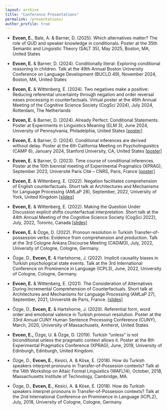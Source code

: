 ```yaml
---
layout: archive
title: "Conference Presentations"
permalink: /presentations/
author_profile: true
---
```

- <b>Evcen, E.</b>, Bale, A. & Barner, D. (2025). Which alternatives matter? The role of QUD and speaker knowledge in conditionals. Poster at the 35th Semantic and Linguistic Theory (SALT 35), May 2025, Boston, MA, United States

- <b>Evcen, E.</b> & Barner, D. (2024). Conditionally literal: Exploring conditional reasoning in children. Talk at the 49th Annual Boston University Conference on Language Development (BUCLD 49), November 2024, Boston, MA, United States

- <b>Evcen, E.</b> & Wittenberg, E. (2024). Two negatives make a positive: Reducing referential uncertainty through negation and order reversal eases processing in counterfactuals. Virtual poster at the 46th Annual Meeting of the Cognitive Science Society (CogSci 2024), July 2024, Rotterdam, The Netherlands

- <b>Evcen, E.</b> & Barner, D. (2024). Already Perfect: Conditional Statements. Poster at Experiments in Linguistics Meaning (ELM 3), June 2024, University of Pennsylvania, Philadelphia, United States [\[poster\]](https://ebruevcen.github.io/files/ELM3_poster.pdf)

- <b>Evcen, E.</b> & Barner, D. (2024). Conditional inferences are derived without delay. Poster at the 6th California Meeting on Psycholinguistics (CAMP 6), January 2024, Stanford University, CA, United States [\[poster\]](https://ebruevcen.github.io/files/camp6_poster.pdf)

- <b>Evcen, E.</b> & Barner, D. (2023). Time course of conditional inferences. Poster at the 10th biennial meeting of Experimental Pragmatics (XPRAG), September 2023, Université Paris Cité – CNRS, Paris, France [\[poster\]](https://ebruevcen.github.io/files/ebru_xprag.pdf)

- <b>Evcen, E.</b> & Wittenberg, E. (2022). Negation facilitates comprehension of English counterfactuals. Short talk at Architectures and Mechanisms for Language Processing (AMLaP 28), September, 2022, University of York, United Kingdom [\[slides\]](https://ebruevcen.github.io/files/AMLaP22_EvcenWittenberg.pdf)

- <b>Evcen, E.</b> &  Wittenberg, E. (2022). Making the Question Under Discussion explicit shifts counterfactual interpretation. Short talk at the 44th Annual Meeting of the Cognitive Science Society (CogSci 2022), July, 2022, Toronto, Canada [\[slides\]](https://ebruevcen.github.io/files/CogSci22_EvcenWittenberg_Final.pdf)

- <b>Evcen, E.</b> & Özge, D. (2022). Pronoun resolution in Turkish Transfer-of-possession verbs: Evidence from comprehension and production. Talk at the 3rd Cologne Ankara Discourse Meeting (CADiM3), July, 2022, University of Cologne, Cologne, Germany.

- Özge, D., <b>Evcen, E.</b> & Hartshorne, J. (2022). Implicit causality biases in Turkish psychological state events. Talk at the 3rd International Conference on Prominence in Language (ICPL3), June, 2022, University of Cologne, Cologne, Germany.

- <b>Evcen, E.</b> &  Wittenberg, E. (2021). The Consideration of Alternatives During Incremental Comprehension of Counterfactuals. Short talk at Architectures and Mechanisms for Language Processing (AMLaP 27), September, 2021, Université de Paris, France. [\[slides\]]()

- Özge, D., <b>Evcen, E.</b> & Hartshorne, J. (2020). Referential form, word order and emotional valence in Turkish pronoun resolution. Poster at the 33rd Annual CUNY Human Sentence Processing Conference (CUNY), March, 2020, University of Massachusets, Amherst, United States
 
- <b>Evcen, E.,</b> Özge, U. & Özge, D. (2019). Turkish “unless” is not biconditional unless the pragmatic context allows it. Poster at the 8th Experimental Pragmatics Conference (XPRAG), June, 2019, University of Edinburgh, Edinburgh, United Kingdom.

- Özge, D., <b>Evcen, E.</b>, Kesici, A. & Köse, E. (2018). How do Turkish speakers interpret pronouns in Transfer-of-Possesion contexts? Talk at the 14th Workshop on Altaic Formal Linguistics (WAFL14), October, 2018, Massachusetts Institute of Technology, Cambridge, MA.

- Özge, D., <b>Evcen, E.</b>,  Kesici, A. & Köse, E. (2018). How do Turkish speakers interpret pronouns in Transfer-of-Possesion contexts? Talk at the 2nd International Conference on Prominence in Language (ICPL2), July, 2018, University of Cologne, Cologne, Germany.

